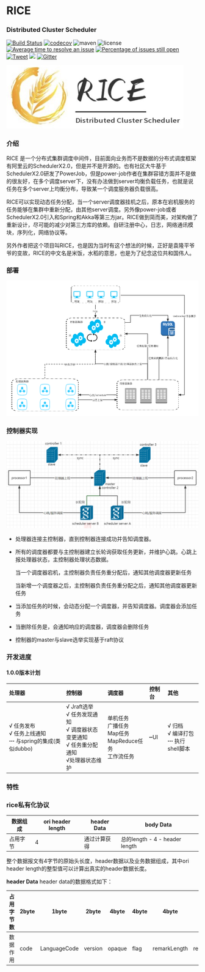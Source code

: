 # RICE
### Distributed Cluster Scheduler
[![Build Status](https://travis-ci.org/apache/incubator-dubbo.svg?branch=master)](https://travis-ci.org/apache/incubator-dubbo)
[![codecov](https://codecov.io/gh/apache/incubator-dubbo/branch/master/graph/badge.svg)](https://codecov.io/gh/apache/incubator-dubbo)
![maven](https://img.shields.io/maven-central/v/org.apache.dubbo/dubbo.svg)
![license](https://img.shields.io/github/license/alibaba/dubbo.svg)
[![Average time to resolve an issue](http://isitmaintained.com/badge/resolution/apache/incubator-dubbo.svg)](http://isitmaintained.com/project/apache/incubator-dubbo "Average time to resolve an issue")
[![Percentage of issues still open](http://isitmaintained.com/badge/open/apache/incubator-dubbo.svg)](http://isitmaintained.com/project/apache/incubator-dubbo "Percentage of issues still open")
[![Tweet](https://img.shields.io/twitter/url/http/shields.io.svg?style=social)](https://twitter.com/intent/tweet?text=Apache%20Dubbo%20(incubating)%20is%20a%20high-performance%2C%20java%20based%2C%20open%20source%20RPC%20framework.&url=http://dubbo.incubator.apache.org/&via=ApacheDubbo&hashtags=rpc,java,dubbo,micro-service)
[![](https://img.shields.io/twitter/follow/ApacheDubbo.svg?label=Follow&style=social&logoWidth=0)](https://twitter.com/intent/follow?screen_name=ApacheDubbo)
[![Gitter](https://badges.gitter.im/alibaba/dubbo.svg)](https://gitter.im/alibaba/dubbo?utm_source=badge&utm_medium=badge&utm_campaign=pr-badge)

![rice_logo](https://github.com/gaojiayi/RICE/blob/master/doc/rice_logo.jpg)

### 介绍
RICE 是一个分布式集群调度中间件，目前面向业务而不是数据的分布式调度框架有阿里云的SchedulerX2.0，但是并不是开源的。也有社区大牛基于SchedulerX2.0研发了PowerJob，但是power-job作者在集群容错方面并不是做的很友好，在多个调度server下，没有办法做到server均衡负载任务，也就是说任务在多个server上均衡分布，导致某一个调度服务器负载很高。

RICE可以实现动态任务分配，当一个server调度器挂机之后，原本在宕机服务的任务能够在集群中重新分配，由其他server调度。另外像power-job或者SchedulerX2.0引入和Spring和Akka等第三方jar。RICE做到简而美，对架构做了重新设计，尽可能的减少对第三方库的依赖。自研注册中心，日志，网络通讯模块，序列化，网络协议等。

另外作者把这个项目叫RICE，也是因为当时有这个想法的时候，正好是袁隆平爷爷的变故，RICE的中文名是米饭，水稻的意思，也是为了纪念这位共和国伟人。

### 部署
![rice_deploy](https://github.com/gaojiayi/RICE/blob/master/doc/rice_deploy.png)

### 控制器实现
![rice_deploy](https://github.com/gaojiayi/RICE/blob/master/doc/rice_controller.png)
* 处理器连接主控制器，直到控制器连接成功并告知调度器。

* 所有的调度器都要与主控制器建立长轮询获取任务更新，并维护心跳。心跳上报处理器状态，主控制器处理状态数据。

  当一个调度器宕机，主控制器负责任务重分配后，通知其他调度器更新任务

  当新增一个调度器之后，主控制器负责任务重分配之后，通知其他调度器更新任务

* 当添加任务的时候，会动态分配一个调度器，并告知调度器。调度器会添加任务

* 当删除任务是，会通知响应的调度器，调度器会删除任务

* 控制器的master与slave选举实现基于raft协议

### 开发进度
#### 1.0.0版本计划
| **处理器**  | **控制器**  | **调度器**  | **控制台**  |**其他**   |
| :------------ | :------------ | :------------ | :------------ | :------------ |
| √ 任务发布 </br>√ 任务上线通知 </br>┅ 与spring的集成(类似dubbo)                                                                                                                                                                                                                                                                                             |√ Jraft选举 </br> √ 任务发现通知 </br> √  调度器状态变更通知 </br> √  任务重分配通知</br>√处理器状态维护</br>                                                                                                                                                                                                                         | 单机任务</br>广播任务</br>Map任务</br>MapReduce任务</br>工作流任务</br>                                                                                                                                             | ┅UI</br>     |  √ 归档 </br>  √ 编译打包</br>  ┅ 执行shell脚本   |      |




### 特性


### rice私有化协议
|  数据组成 |  ori header length  | header Data   |   body Data |
| ------------ | ------------ | ------------ | ------------ |
| 占用字节  | 4  |  通过计算获得 |  总的length - 4 - header length | |

整个数据报文有4字节的原始头长度，header数据以及业务数据组成，其中ori header length的整型值可以计算出真实的header数据长度。

**header Data**
header data的数据格式如下：

|  占用字节数 |  2byte | 1byte |   2byte | 4byte  | 4byte | 4byte  | 未知 byte  | 4byte | 未知 byte |
| ------------ | ------------ | ------------ | ------------ | ------------ | ------------ | ------------ | ------------ | ------------ | ------------ |
| 数据作用  | code | LanguageCode |   version | opaque  | flag | remarkLength  | remarkContent  | extFieldsLength | ExtFields |










